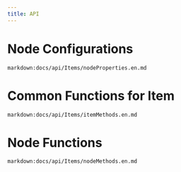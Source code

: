 ```yaml
---
title: API
---
```


# Node Configurations

`markdown:docs/api/Items/nodeProperties.en.md`

# Common Functions for Item

`markdown:docs/api/Items/itemMethods.en.md`

# Node Functions

`markdown:docs/api/Items/nodeMethods.en.md`
